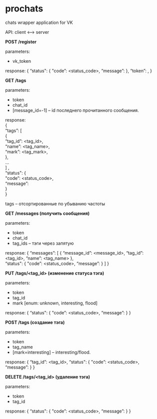 # prochats
chats wrapper application for VK

API: client <–> server

**POST /register**

parameters:
* vk_token

response:
{
	“status": {
		"code”: <status_code>,
		“message”: <message>
	},
	“token”: <token>,
}

**GET /tags**

parameters:
* token
* chat_id
* [message_id=-1] – id последнего прочитанного сообщения.

response:  
{  
   “tags”:  [  
       {  
           “tag_id”: <tag_id>,  
           “name”: <tag_name>,  
           “mark”: <tag_mark>,  
       },  
       ...  
       ] ,  
    “status": {  
        "code”: <status_code>,  
        “message”: <message>  
    }    
}  

tags – отсортированные по убыванию частоты

**GET /messages (получить сообщения)**

parameters:
* token
* chat_id
* tag_ids – тэги через запятую

response:
{
  “messages”: [
      {
          “message_id”: <message_id>,
           “tag_id”: <tag_id>,
           “name”: <tag_name>
      },  
	“status": {
		"code”: <status_code>,
		“message”: <message>
	}
   ]
 }


**PUT /tags/<tag_id> (изменение статуса тэга)**

parameters:
* token
* tag_id
* mark [enum: unknown, interesting, flood]

response:
{
	“status": {
		"code”: <status_code>,
		“message”: <message>
	}
}

**POST /tags (создание тэга)**

parameters:
* token
* tag_name
* [mark=interesting] – interesting/flood.

response:
{
	“tag_id”: <tag_id>,
	“status": {
		"code”: <status_code>,
		“message”: <message>
	}
}


**DELETE /tags/<tag_id>  (удаление тэга)**

parameters:
* token
* tag_id

response:
{
	“status": {
		"code”: <status_code>,
		“message”: <message>
	}
}
